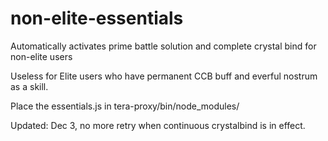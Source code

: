 # non-elite-essentials
Automatically activates prime battle solution and complete crystal bind for non-elite users


Useless for Elite users who have permanent CCB buff and everful nostrum as a skill.


Place the essentials.js in tera-proxy/bin/node_modules/


Updated: Dec 3, no more retry when continuous crystalbind is in effect.
